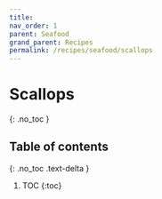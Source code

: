 ```yaml
---
title:
nav_order: 1
parent: Seafood
grand_parent: Recipes
permalink: /recipes/seafood/scallops
---
```


# Scallops
{: .no_toc }

## Table of contents
{: .no_toc .text-delta }

1. TOC
{:toc}